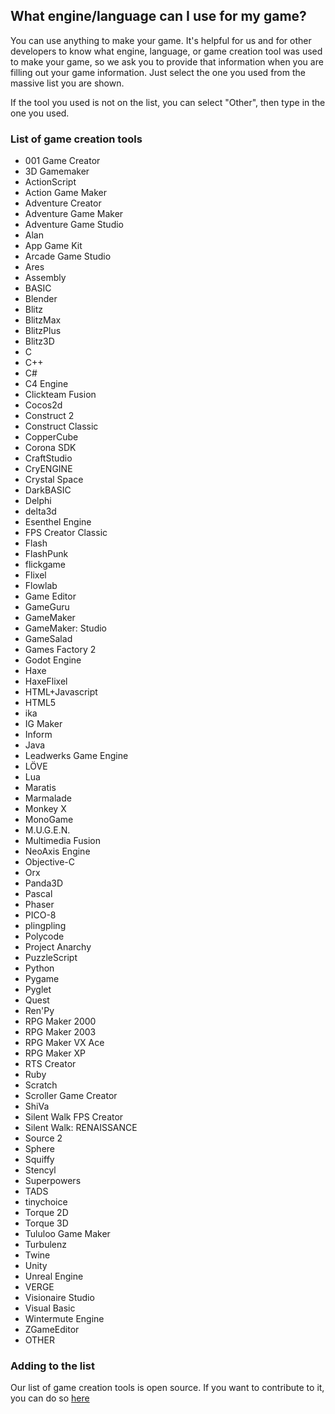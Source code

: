 ## What engine/language can I use for my game?

You can use anything to make your game. It's helpful for us and for other developers to know what engine, language, or game creation tool was used to make your game, so we ask you to provide that information when you are filling out your game information. Just select the one you used from the massive list you are shown. 

If the tool you used is not on the list, you can select "Other", then type in the one you used.

### List of game creation tools

- 001 Game Creator 
- 3D Gamemaker 
- ActionScript 
- Action Game Maker 
- Adventure Creator 
- Adventure Game Maker 
- Adventure Game Studio 
- Alan 
- App Game Kit 
- Arcade Game Studio 
- Ares 
- Assembly 
- BASIC 
- Blender 
- Blitz 
- BlitzMax 
- BlitzPlus 
- Blitz3D 
- C 
- C++ 
- C# 
- C4 Engine 
- Clickteam Fusion 
- Cocos2d 
- Construct 2 
- Construct Classic 
- CopperCube 
- Corona SDK 
- CraftStudio 
- CryENGINE 
- Crystal Space 
- DarkBASIC 
- Delphi 
- delta3d 
- Esenthel Engine 
- FPS Creator Classic 
- Flash 
- FlashPunk 
- flickgame 
- Flixel 
- Flowlab 
- Game Editor 
- GameGuru 
- GameMaker 
- GameMaker: Studio 
- GameSalad 
- Games Factory 2 
- Godot Engine 
- Haxe 
- HaxeFlixel 
- HTML+Javascript 
- HTML5 
- ika 
- IG Maker 
- Inform 
- Java 
- Leadwerks Game Engine 
- LÖVE 
- Lua 
- Maratis 
- Marmalade 
- Monkey X 
- MonoGame 
- M.U.G.E.N. 
- Multimedia Fusion 
- NeoAxis Engine 
- Objective-C 
- Orx 
- Panda3D 
- Pascal 
- Phaser 
- PICO-8 
- plingpling 
- Polycode 
- Project Anarchy 
- PuzzleScript 
- Python 
- Pygame 
- Pyglet 
- Quest 
- Ren'Py 
- RPG Maker 2000 
- RPG Maker 2003 
- RPG Maker VX Ace 
- RPG Maker XP 
- RTS Creator 
- Ruby 
- Scratch 
- Scroller Game Creator 
- ShiVa 
- Silent Walk FPS Creator 
- Silent Walk: RENAISSANCE 
- Source 2 
- Sphere 
- Squiffy 
- Stencyl 
- Superpowers 
- TADS 
- tinychoice 
- Torque 2D 
- Torque 3D 
- Tululoo Game Maker 
- Turbulenz 
- Twine 
- Unity 
- Unreal Engine 
- VERGE 
- Visionaire Studio 
- Visual Basic 
- Wintermute Engine 
- ZGameEditor 
- OTHER 

### Adding to the list

Our list of game creation tools is open source. If you want to contribute to it, you can do so [here](https://github.com/gamejolt/creation-tools)
